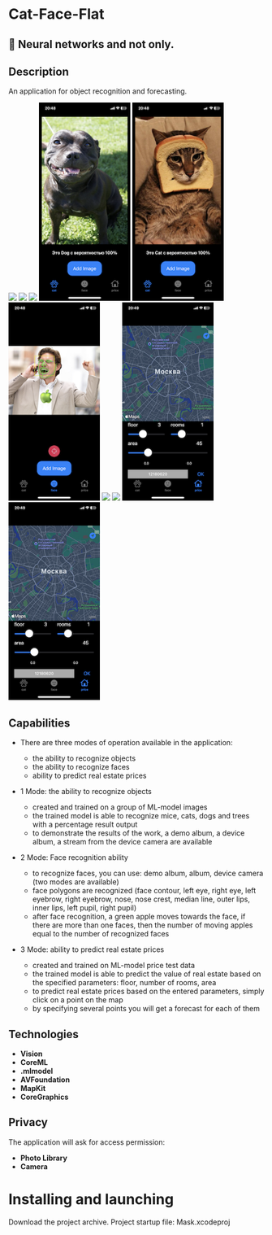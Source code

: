 # Cat-Face-Flat

## 🤖 Neural networks and not only.

## Description
<p> An application for object recognition and forecasting.</p>

<p>
 <img style="width: 180px;" src="https://github.com/NovikovaOlga/novikovaolga/blob/main/Other/CatFaceLine/Demo1.gif">
 <img style="width: 180px;" src="https://github.com/NovikovaOlga/novikovaolga/blob/main/Other/CatFaceLine/Demo2.gif">
 <img style="width: 180px;" src="https://github.com/NovikovaOlga/novikovaolga/blob/main/Other/CatFaceLine/Demo3.gif">
 <img style="width: 180px;" src="https://github.com/NovikovaOlga/novikovaolga/blob/main/Other/CatFaceLine/screen1.PNG">
 <img style="width: 180px;" src="https://github.com/NovikovaOlga/novikovaolga/blob/main/Other/CatFaceLine/screen2.PNG">
 <img style="width: 180px;" src="https://github.com/NovikovaOlga/novikovaolga/blob/main/Other/CatFaceLine/screen3.PNG"> 
 <img style="width: 180px;" src="https://github.com/NovikovaOlga/novikovaolga/blob/main/Other/CatFaceLine/screen6.PNG">
 <img style="width: 180px;" src="https://github.com/NovikovaOlga/novikovaolga/blob/main/Other/CatFaceLine/screen5.PNG">
 <img style="width: 180px;" src="https://github.com/NovikovaOlga/novikovaolga/blob/main/Other/CatFaceLine/screen4.PNG">
 <img style="width: 180px;" src="https://github.com/NovikovaOlga/novikovaolga/blob/main/Other/CatFaceLine/screen4.PNG">
<p>

## Capabilities

- There are three modes of operation available in the application:
    - the ability to recognize objects
    - the ability to recognize faces
    - ability to predict real estate prices

- 1 Mode: the ability to recognize objects
    - created and trained on a group of ML-model images
    - the trained model is able to recognize mice, cats, dogs and trees with a percentage result output
    - to demonstrate the results of the work, a demo album, a device album, a stream from the device camera are available
- 2 Mode: Face recognition ability
    - to recognize faces, you can use: demo album, album, device camera (two modes are available)
    - face polygons are recognized (face contour, left eye, right eye, left eyebrow, right eyebrow, nose, nose crest, median line, outer lips, inner lips, left pupil, right pupil)
    - after face recognition, a green apple moves towards the face, if there are more than one faces, then the number of moving apples equal to the number of recognized faces
- 3 Mode: ability to predict real estate prices
    - created and trained on ML-model price test data
    - the trained model is able to predict the value of real estate based on the specified parameters: floor, number of rooms, area
    - to predict real estate prices based on the entered parameters, simply click on a point on the map
    - by specifying several points you will get a forecast for each of them

## Technologies
 - **Vision**
 - **CoreML**
 - **.mlmodel** 
 - **AVFoundation** 
 - **MapKit**
 - **CoreGraphics**

## Privacy
The application will ask for access permission:
- **Photo Library**
- **Camera**

# Installing and launching
 Download the project archive.
Project startup file: Mask.xcodeproj
